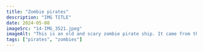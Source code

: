 ```yaml
---
title: "Zombie pirates"
description: "IMG TITLE"
date: 2024-05-08
imageSrc: "14-IMG_3521.jpeg"
imageAlt: "This is an old and scary zombie pirate ship. It came from the bottom of the sea."
tags: ["pirates", "zombies"]
---
```

